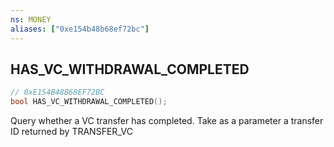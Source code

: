 ```yaml
---
ns: MONEY
aliases: ["0xe154b48b68ef72bc"]
---
```

## HAS_VC_WITHDRAWAL_COMPLETED

```c
// 0xE154B48B68EF72BC
bool HAS_VC_WITHDRAWAL_COMPLETED();
```

Query whether a VC transfer has completed. Take as a parameter a transfer ID returned by TRANSFER_VC

